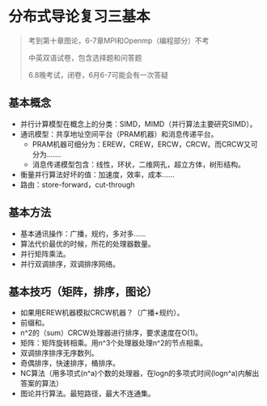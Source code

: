 # 分布式导论复习三基本

> 考到第十章图论，6-7章MPI和Openmp（编程部分）不考 <br>
>
> 中英双语试卷，包含选择题和问答题 <br>
>
> 6.8晚考试，闭卷，6月6-7可能会有一次答疑

## 基本概念

- 并行计算模型在概念上的分类：SIMD，MIMD（并行算法主要研究SIMD）。
- 通讯模型：共享地址空间平台（PRAM机器）和消息传递平台。
  - PRAM机器可细分为：EREW，CREW，ERCW，CRCW。而CRCW又可分为…….
  - 消息传递模型包含：线性，环状，二维网孔，超立方体，树形结构。
- 衡量并行算法好坏的值：加速度，效率，成本…...
- 路由：store-forward，cut-through

## 基本方法

- 基本通讯操作：广播，规约，多对多…...
- 算法代价最优的时候，所花的处理器数量。
- 并行矩阵乘法。
- 并行双调排序，双调排序网络。

## 基本技巧（矩阵，排序，图论）

- 如果用EREW机器模拟CRCW机器？（广播+规约）。
- 前缀和。
- n^2的（sum）CRCW处理器进行排序，要求速度在O(1)。
- 矩阵：矩阵旋转相乘。用n^3个处理器处理n^2的节点相乘。
- 双调排序排序无序数列。
- 奇偶排序，快速排序，桶排序。
- NC算法（用多项式(n^a)个数的处理器，在logn的多项式时间(logn^a)内解出答案的算法）
- 图论并行算法。最短路径，最大不连通集。